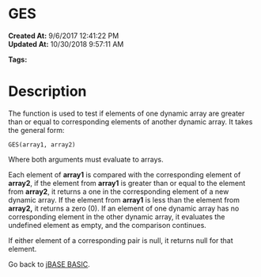 # GES

**Created At:** 9/6/2017 12:41:22 PM  
**Updated At:** 10/30/2018 9:57:11 AM  

**Tags:**
<badge text='dynamic array comparison' vertical='middle' />
<badge text='dynamic arrays' vertical='middle' />

# Description 

The function is used to test if elements of one dynamic array are greater than or equal to corresponding elements of another dynamic array. It takes the general form:

```
GES(array1, array2)
```

Where both arguments must evaluate to arrays.

Each element of **array1** is compared with the corresponding element of **array2**, if the element from **array1** is greater than or equal to the element from **array2**, it returns a one in the corresponding element of a new dynamic array. If the element from **array1** is less than the element from **array2,** it returns a zero (0). If an element of one dynamic array has no corresponding element in the other dynamic array, it evaluates the undefined element as empty, and the comparison continues.

If either element of a corresponding pair is null, it returns null for that element.



Go back to [jBASE BASIC](263498-jbase-basic).
